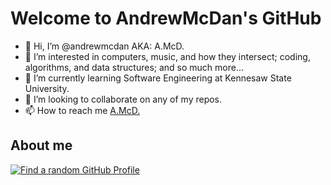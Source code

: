 # Welcome to AndrewMcDan's GitHub
- 👋 Hi, I’m @andrewmcdan AKA: A.McD.
- 👀 I’m interested in computers, music, and how they intersect; coding, algorithms, and data structures; and so much more...
- 🌱 I’m currently learning Software Engineering at Kennesaw State University.
- 💞️ I’m looking to collaborate on any of my repos.
- 📫 How to reach me [A.McD.](https://linktr.ee/a.mcd)
## About me


[![Find a random GitHub Profile](https://www.randos.online/u/andrewmcdan?theme=hotdog)](https://randos.online/u/andrewmcdan/next)

